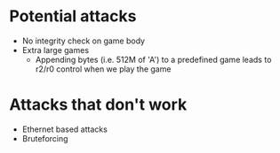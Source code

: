 
# Potential attacks
- No integrity check on game body
- Extra large games
  - Appending bytes (i.e. 512M of 'A') to a predefined game leads to r2/r0 control when we play the game

# Attacks that don't work
- Ethernet based attacks
- Bruteforcing 
